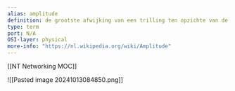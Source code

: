 ```yaml
---
alias: amplitude
definition: de grootste afwijking van een trilling ten opzichte van de evenwichtsstand (nulpunt)
type: term
port: N/A
OSI-layer: physical
more-info: "https://nl.wikipedia.org/wiki/Amplitude"
---
```

[[NT Networking MOC]]

![[Pasted image 20241013084850.png]]
